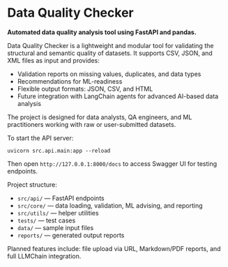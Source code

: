 # Data Quality Checker

**Automated data quality analysis tool using FastAPI and pandas.**

Data Quality Checker is a lightweight and modular tool for validating the structural and semantic quality of datasets. It supports CSV, JSON, and XML files as input and provides:

- Validation reports on missing values, duplicates, and data types  
- Recommendations for ML-readiness  
- Flexible output formats: JSON, CSV, and HTML  
- Future integration with LangChain agents for advanced AI-based data analysis

The project is designed for data analysts, QA engineers, and ML practitioners working with raw or user-submitted datasets.

To start the API server:

```
uvicorn src.api.main:app --reload
```

Then open `http://127.0.0.1:8000/docs` to access Swagger UI for testing endpoints.

Project structure:
- `src/api/` — FastAPI endpoints  
- `src/core/` — data loading, validation, ML advising, and reporting  
- `src/utils/` — helper utilities  
- `tests/` — test cases  
- `data/` — sample input files  
- `reports/` — generated output reports  

Planned features include: file upload via URL, Markdown/PDF reports, and full LLMChain integration.
